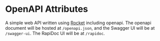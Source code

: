 # OpenAPI Attributes

A simple web API written using [Rocket](https://rocket.rs/) including openapi.
The openapi document will be hosted at `/openapi.json`,
and the Swagger UI will be at `/swagger-ui`. The RapiDoc UI will be at `/rapidoc`.